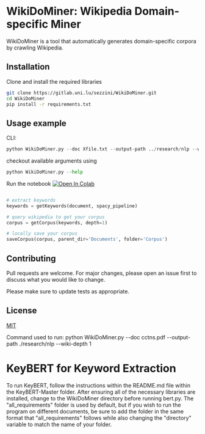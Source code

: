 # WikiDoMiner: Wikipedia Domain-specific Miner

WikiDoMiner is a tool that automatically generates domain-specific corpora by crawling Wikipedia. 



## Installation

Clone and install the required libraries

```bash
git clone https://gitlab.uni.lu/sezzini/WikiDoMiner.git
cd WikiDoMiner
pip install -r requirements.txt 
```

## Usage example

CLI:

```python
python WikiDoMiner.py --doc Xfile.txt --output-path ../research/nlp --wiki-depth 1
```

checkout available arguments using 

```python
python WikiDoMiner.py --help
```

Run the notebook [![Open In Colab](https://colab.research.google.com/assets/colab-badge.svg)](https://colab.research.google.com/drive/1dV0maoPKdpDy7jnJ0TfVJGfa4zhiFejZ?usp=sharing/)


```python

# extract keywords
keywords = getKeywords(document, spacy_pipeline)

# query wikipedia to get your corpus
corpus = getCorpus(keywords, depth=1)

# locally save your corpus 
saveCorpus(corpus, parent_dir='Documents', folder='Corpus')
```

## Contributing
Pull requests are welcome. For major changes, please open an issue first to discuss what you would like to change.

Please make sure to update tests as appropriate.

## License
[MIT](https://choosealicense.com/licenses/mit/)


Command used to run: python WikiDoMiner.py --doc cctns.pdf --output-path ./research/nlp --wiki-depth 1

# KeyBERT for Keyword Extraction

To run KeyBERT, follow the instructions within the README.md file within the KeyBERT-Master folder.
After ensuring all of the necessary libraries are installed, change to the WikiDoMiner directory before running bert.py. The "all_requirements" folder is used by default, but if you wish to run the program on different documents, be sure to add the folder in the same format that "all_requirements" follows while also changing the "directory" variable to match the name of your folder.
